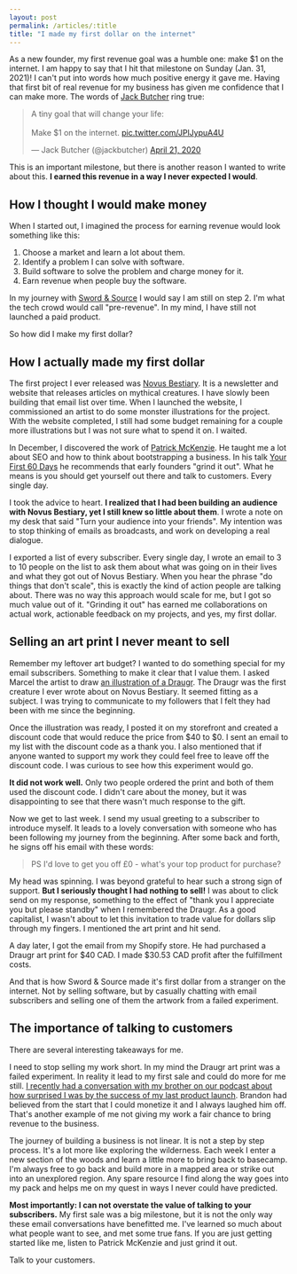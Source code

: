 ```yaml
---
layout: post
permalink: /articles/:title
title: "I made my first dollar on the internet"
---
```


As a new founder, my first revenue goal was a humble one: make $1 on the internet. I am happy to say that I hit that milestone on Sunday (Jan. 31, 2021)! I can't put into words how much positive energy it gave me. Having that first bit of real revenue for my business has given me confidence that I can make more. The words of [Jack Butcher](https://twitter.com/jackbutcher) ring true:

<blockquote class="twitter-tweet"><p lang="en" dir="ltr">A tiny goal that will change your life:<br><br>Make $1 on the internet. <a href="https://t.co/JPlJypuA4U">pic.twitter.com/JPlJypuA4U</a></p>&mdash; Jack Butcher (@jackbutcher) <a href="https://twitter.com/jackbutcher/status/1252625385860354048?ref_src=twsrc%5Etfw">April 21, 2020</a></blockquote> <script async src="https://platform.twitter.com/widgets.js" charset="utf-8"></script>

This is an important milestone, but there is another reason I wanted to write about this. **I earned this revenue in a way I never expected I would**.

## How I thought I would make money

When I started out, I imagined the process for earning revenue would look something like this:

1. Choose a market and learn a lot about them.
2. Identify a problem I can solve with software.
3. Build software to solve the problem and charge money for it.
4. Earn revenue when people buy the software.

In my journey with [Sword & Source](https://swordandsource.ca) I would say I am still on step 2. I'm what the tech crowd would call "pre-revenue". In my mind, I have still not launched a paid product.

So how did I make my first dollar?

## How I actually made my first dollar

The first project I ever released was [Novus Bestiary](https://novusbestiary.com). It is a newsletter and website that releases articles on mythical creatures. I have slowly been building that email list over time. When I launched the website, I commissioned an artist to do some monster illustrations for the project. With the website completed, I still had some budget remaining for a couple more illustrations but I was not sure what to spend it on. I waited.

In December, I discovered the work of [Patrick McKenzie](https://www.kalzumeus.com/). He taught me a lot about SEO and how to think about bootstrapping a business. In his talk [Your First 60 Days](https://www.youtube.com/watch?v=PtmUJye7t4c&list=PLwcQbu9cKWclhn8JCryvm3GHpK8w7fb2q&index=6) he recommends that early founders "grind it out". What he means is you should get yourself out there and talk to customers. Every single day.

I took the advice to heart. **I realized that I had been building an audience with Novus Bestiary, yet I still knew so little about them**. I wrote a note on my desk that said "Turn your audience into your friends". My intention was to stop thinking of emails as broadcasts, and work on developing a real dialogue.

I exported a list of every subscriber. Every single day, I wrote an email to 3 to 10 people on the list to ask them about what was going on in their lives and what they got out of Novus Bestiary. When you hear the phrase "do things that don't scale", this is exactly the kind of action people are talking about. There was no way this approach would scale for me, but I got so much value out of it. "Grinding it out" has earned me collaborations on actual work, actionable feedback on my projects, and yes, my first dollar.

## Selling an art print I never meant to sell

Remember my leftover art budget? I wanted to do something special for my email subscribers. Something to make it clear that I value them. I asked Marcel the artist to draw [an illustration of a Draugr](https://swordandsource.ca/products/draugr-art-print). The Draugr was the first creature I ever wrote about on Novus Bestiary. It seemed fitting as a subject. I was trying to communicate to my followers that I felt they had been with me since the beginning.

Once the illustration was ready, I posted it on my storefront and created a discount code that would reduce the price from $40 to $0. I sent an email to my list with the discount code as a thank you. I also mentioned that if anyone wanted to support my work they could feel free to leave off the discount code. I was curious to see how this experiment would go.

**It did not work well.** Only two people ordered the print and both of them used the discount code. I didn't care about the money, but it was disappointing to see that there wasn't much response to the gift.

Now we get to last week. I send my usual greeting to a subscriber to introduce myself. It leads to a lovely conversation with someone who has been following my journey from the beginning. After some back and forth, he signs off his email with these words:

> PS I'd love to get you off £0 - what's your top product for purchase?

My head was spinning. I was beyond grateful to hear such a strong sign of support. **But I seriously thought I had nothing to sell!** I was about to click send on my response, something to the effect of "thank you I appreciate you but please standby" when I remembered the Draugr. As a good capitalist, I wasn't about to let this invitation to trade value for dollars slip through my fingers. I mentioned the art print and hit send.

A day later, I got the email from my Shopify store. He had purchased a Draugr art print for $40 CAD. I made $30.53 CAD profit after the fulfillment costs.

And that is how Sword & Source made it's first dollar from a stranger on the internet. Not by selling software, but by casually chatting with email subscribers and selling one of them the artwork from a failed experiment.

## The importance of talking to customers

There are several interesting takeaways for me.

I need to stop selling my work short. In my mind the Draugr art print was a failed experiment. In reality it lead to my first sale and could do more for me still. [I recently had a conversation with my brother on our podcast about how surprised I was by the success of my last product launch](https://wbb.fm/episodes/launch-analysis-for-here-be-taverns-with-numbers). Brandon had believed from the start that I could monetize it and I always laughed him off. That's another example of me not giving my work a fair chance to bring revenue to the business.

The journey of building a business is not linear. It is not a step by step process. It's a lot more like exploring the wilderness. Each week I enter a new section of the woods and learn a little more to bring back to basecamp. I'm always free to go back and build more in a mapped area or strike out into an unexplored region. Any spare resource I find along the way goes into my pack and helps me on my quest in ways I never could have predicted.

**Most importantly: I can not overstate the value of talking to your subscribers.** My first sale was a big milestone, but it is not the only way these email conversations have benefitted me. I've learned so much about what people want to see, and met some true fans. If you are just getting started like me, listen to Patrick McKenzie and just grind it out.

Talk to your customers.
